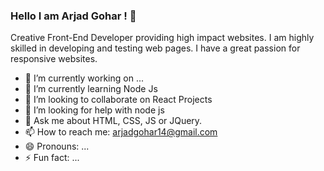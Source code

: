 ### Hello I am Arjad Gohar ! 👋

Creative Front-End Developer providing high impact websites. I am highly skilled in developing and testing web pages. I have a great passion for responsive websites. 

- 🔭 I’m currently working on ...
- 🌱 I’m currently learning Node Js
- 👯 I’m looking to collaborate on React Projects
- 🤔 I’m looking for help with node js
- 💬 Ask me about HTML, CSS, JS or JQuery.
- 📫 How to reach me: arjadgohar14@gmail.com
- 😄 Pronouns: ...
- ⚡ Fun fact: ...

